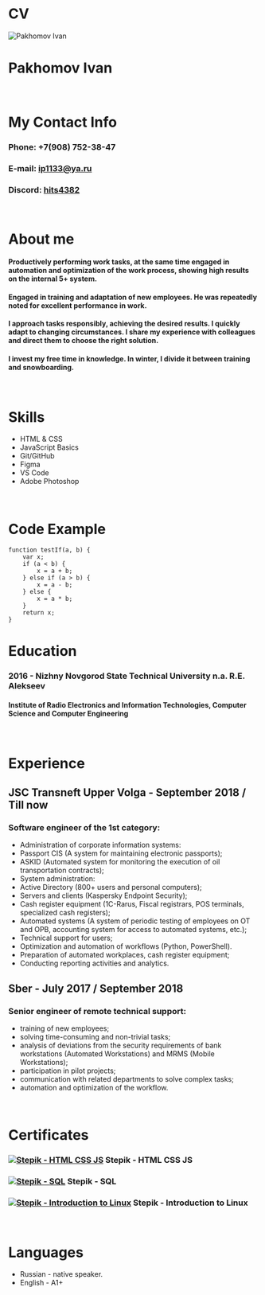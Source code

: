 # CV

![Pakhomov Ivan](https://i.ibb.co/dbF0zp9/image.jpg)

# Pakhomov Ivan

&nbsp;

# My Contact Info

### Phone: +7(908) 752-38-47
### E-mail: ip1133@ya.ru
### Discord: [hits4382](https://discordapp.com/users/hits4382 "Discord Link")

&nbsp;

# About me

#### Productively performing work tasks, at the same time engaged in automation and optimization of the work process, showing high results on the internal 5+ system. 

#### Engaged in training and adaptation of new employees. He was repeatedly noted for excellent performance in work. 

#### I approach tasks responsibly, achieving the desired results. I quickly adapt to changing circumstances. I share my experience with colleagues and direct them to choose the right solution. 

#### I invest my free time in knowledge. In winter, I divide it between training and snowboarding.

&nbsp;

# Skills

* HTML & CSS
* JavaScript Basics
* Git/GitHub
* Figma
* VS Code
* Adobe Photoshop

&nbsp;

# Code Example

```
function testIf(a, b) {
    var x;
    if (a < b) {
        x = a + b;
    } else if (a > b) {
        x = a - b;
    } else {
        x = a * b;
    }
    return x;
}
```

# Education

### 2016 - Nizhny Novgorod State Technical University n.a. R.E. Alekseev
#### Institute of Radio Electronics and Information Technologies, Computer Science and Computer Engineering

&nbsp;

# Experience

## JSC Transneft Upper Volga - September 2018 / Till now
### Software engineer of the 1st category:

* Administration of corporate information systems:
* Passport CIS (A system for maintaining electronic passports);
* ASKID (Automated system for monitoring the execution
    of oil transportation contracts);
* System administration:
* Active Directory (800+ users and personal computers);
* Servers and clients (Kaspersky Endpoint Security);
* Cash register equipment (1C-Rarus, Fiscal registrars, POS terminals,
    specialized cash registers);
* Automated systems (A system of periodic testing of employees on OT and
    OPB, accounting system for access to automated systems, etc.);
* Technical support for users;
* Optimization and automation of workflows (Python, PowerShell).
* Preparation of automated workplaces, cash register equipment;
* Conducting reporting activities and analytics.


## Sber - July 2017 / September 2018
### Senior engineer of remote technical support:

* training of new employees;
* solving time-consuming and non-trivial tasks;
* analysis of deviations from the security requirements of bank workstations (Automated
    Workstations) and MRMS (Mobile Workstations);
* participation in pilot projects;
* communication with related departments to solve complex tasks;
* automation and optimization of the workflow.

&nbsp;

# Certificates

### [![Stepik - HTML CSS JS](https://i.ibb.co/85RCgDh/Free-icon-certificate-6223517.png)](https://stepik.org/cert/2077745 "Stepik - HTML CSS JS") Stepik - HTML CSS JS

### [![Stepik - SQL](https://i.ibb.co/85RCgDh/Free-icon-certificate-6223517.png)](https://www.sololearn.com/Certificate/CT-05AISAQM/png "Stepik - SQL") Stepik - SQL

### [![Stepik - Introduction to Linux](https://i.ibb.co/85RCgDh/Free-icon-certificate-6223517.png)](https://stepik.org/cert/2077745 "Stepik - Introduction to Linux") Stepik - Introduction to Linux

&nbsp;

# Languages

* Russian - native speaker.
* English - A1+